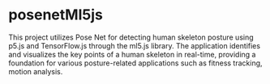 # posenetMl5js
This project utilizes Pose Net for detecting human skeleton posture using p5.js and TensorFlow.js through the ml5.js library. The application identifies and visualizes the key points of a human skeleton in real-time, providing a foundation for various posture-related applications such as fitness tracking, motion analysis.
